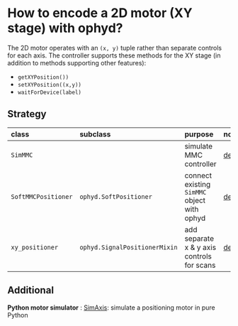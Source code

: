 # How to encode a 2D motor (XY stage) with ophyd?

The 2D motor operates with an `(x, y)` tuple rather than separate
controls for each axis.  The controller supports these methods for the
XY stage (in addition to methods supporting other features):

* `getXYPosition())`
* `setXYPosition((x,y))`
* `waitForDevice(label)`

## Strategy

class | subclass | purpose | notebook
:--- | :--- | :--- | :---
`SimMMC` | | simulate MMC controller | [demonstrate_SimMMC_controller](https://nbviewer.jupyter.org/github/prjemian/2DMotorXY/blob/main/demonstrate_SimMMC_controller.ipynb)
`SoftMMCPositioner` | `ophyd.SoftPositioner` | connect existing `SimMMC` object with ophyd | [demonstrate_SoftMMCPositioner](https://nbviewer.jupyter.org/github/prjemian/2DMotorXY/blob/main/demonstrate_SoftMMCPositioner.ipynb)
`xy_positioner` | `ophyd.SignalPositionerMixin` | add separate x & y axis controls for scans | [demonstrate_TwoD_XY_StagePositioner](https://nbviewer.jupyter.org/github/prjemian/2DMotorXY/blob/main/demonstrate_TwoD_XY_StagePositioner.ipynb)

## Additional

**Python motor simulator** : 
    [SimAxis](https://nbviewer.jupyter.org/github/prjemian/2DMotorXY/blob/main/reference/SimAxis.ipynb): simulate a positioning motor in pure Python

